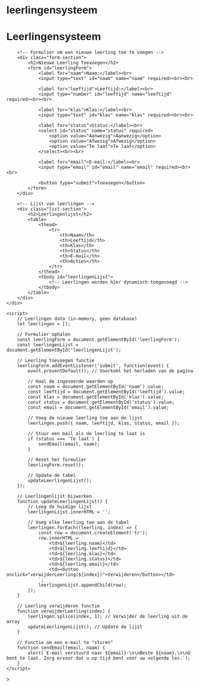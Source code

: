 # leerlingensysteem
<!DOCTYPE html>
<html lang="en">
<head>
    <meta charset="UTF-8">
    <meta name="viewport" content="width=device-width, initial-scale=1.0">
    <title>Leerlingensysteem</title>
    <style>
        body {
            font-family: Arial, sans-serif;
            margin: 20px;
        }
        .container {
            max-width: 800px;
            margin: auto;
        }
        .form-section, .list-section {
            margin-bottom: 20px;
            padding: 10px;
            border: 1px solid #ccc;
            border-radius: 5px;
        }
        .form-section h2, .list-section h2 {
            margin-top: 0;
        }
        table {
            width: 100%;
            border-collapse: collapse;
        }
        table, th, td {
            border: 1px solid #ccc;
        }
        th, td {
            padding: 10px;
            text-align: left;
        }
    </style>
</head>
<body>
    <div class="container">
        <h1>Leerlingensysteem</h1>

        <!-- Formulier om een nieuwe leerling toe te voegen -->
        <div class="form-section">
            <h2>Nieuwe Leerling Toevoegen</h2>
            <form id="leerlingForm">
                <label for="naam">Naam:</label><br>
                <input type="text" id="naam" name="naam" required><br><br>

                <label for="leeftijd">Leeftijd:</label><br>
                <input type="number" id="leeftijd" name="leeftijd" required><br><br>

                <label for="klas">Klas:</label><br>
                <input type="text" id="klas" name="klas" required><br><br>

                <label for="status">Status:</label><br>
                <select id="status" name="status" required>
                    <option value="Aanwezig">Aanwezig</option>
                    <option value="Afwezig">Afwezig</option>
                    <option value="Te laat">Te laat</option>
                </select><br><br>

                <label for="email">E-mail:</label><br>
                <input type="email" id="email" name="email" required><br><br>

                <button type="submit">Toevoegen</button>
            </form>
        </div>

        <!-- Lijst van leerlingen -->
        <div class="list-section">
            <h2>Leerlingenlijst</h2>
            <table>
                <thead>
                    <tr>
                        <th>Naam</th>
                        <th>Leeftijd</th>
                        <th>Klas</th>
                        <th>Status</th>
                        <th>E-mail</th>
                        <th>Acties</th>
                    </tr>
                </thead>
                <tbody id="leerlingenLijst">
                    <!-- Leerlingen worden hier dynamisch toegevoegd -->
                </tbody>
            </table>
        </div>
    </div>

    <script>
        // Leerlingen data (in-memory, geen database)
        let leerlingen = [];

        // Formulier ophalen
        const leerlingForm = document.getElementById('leerlingForm');
        const leerlingenLijst = document.getElementById('leerlingenLijst');

        // Leerling toevoegen functie
        leerlingForm.addEventListener('submit', function(event) {
            event.preventDefault(); // Voorkomt het herladen van de pagina

            // Haal de ingevoerde waarden op
            const naam = document.getElementById('naam').value;
            const leeftijd = document.getElementById('leeftijd').value;
            const klas = document.getElementById('klas').value;
            const status = document.getElementById('status').value;
            const email = document.getElementById('email').value;

            // Voeg de nieuwe leerling toe aan de lijst
            leerlingen.push({ naam, leeftijd, klas, status, email });

            // Stuur een mail als de leerling te laat is
            if (status === 'Te laat') {
                sendEmail(email, naam);
            }

            // Reset het formulier
            leerlingForm.reset();

            // Update de tabel
            updateLeerlingenLijst();
        });

        // Leerlingenlijst bijwerken
        function updateLeerlingenLijst() {
            // Leeg de huidige lijst
            leerlingenLijst.innerHTML = '';

            // Voeg elke leerling toe aan de tabel
            leerlingen.forEach((leerling, index) => {
                const row = document.createElement('tr');
                row.innerHTML = `
                    <td>${leerling.naam}</td>
                    <td>${leerling.leeftijd}</td>
                    <td>${leerling.klas}</td>
                    <td>${leerling.status}</td>
                    <td>${leerling.email}</td>
                    <td><button onclick="verwijderLeerling(${index})">Verwijderen</button></td>
                `;
                leerlingenLijst.appendChild(row);
            });
        }

        // Leerling verwijderen functie
        function verwijderLeerling(index) {
            leerlingen.splice(index, 1); // Verwijder de leerling uit de array
            updateLeerlingenLijst(); // Update de lijst
        }

        // Functie om een e-mail te "sturen"
        function sendEmail(email, naam) {
            alert(`E-mail verstuurd naar ${email}:\n\nBeste ${naam},\n\nU bent te laat. Zorg ervoor dat u op tijd bent voor uw volgende les.`);
        }
    </script>
</body>
</html>
>

